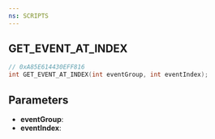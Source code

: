 ```yaml
---
ns: SCRIPTS
---
```

## GET_EVENT_AT_INDEX

```c
// 0xA85E614430EFF816
int GET_EVENT_AT_INDEX(int eventGroup, int eventIndex);
```

## Parameters
* **eventGroup**:
* **eventIndex**:
